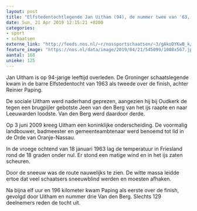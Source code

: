 ```yaml
---
layout: post
title: "Elfstedentochtlegende Jan Uitham (94), de nummer twee van '63, overleden"
date: Sun, 21 Apr 2019 12:15:21 +0200
categories: 
- sport 
- schaatsen 
externe_link: "http://feeds.nos.nl/~r/nossportschaatsen/~3/gAkoDYKwB_k/2281413"
feature_image: "https://nos.nl/data/image/2019/04/21/545099/1008x567.jpg"
aantal: 168
unieke: 125
---
```


<p>Jan Uitham is op 94-jarige leeftijd overleden. De Groninger schaatslegende kwam in de barre Elfstedentocht van 1963 als tweede over de finish, achter Reinier Paping.</p>
<p>De sociale Uitham werd naderhand geprezen, aangezien hij bij Oudkerk de tegen een brugpijler gebotste Jeen van den Berg van het ijs raapte en naar Leeuwarden loodste. Van den Berg werd daardoor derde.</p>
<p>Op 3 juni 2009 kreeg Uitham een koninklijke onderscheiding. De voormalig landbouwer, badmeester en gemeenteambtenaar werd benoemd tot lid in de Orde van Oranje-Nassau.</p>
<p>In de vroege ochtend van 18 januari 1963 lag de temperatuur in Friesland rond de 18 graden onder nul. Er stond een matige wind en in het ijs zaten scheuren.</p>
<p>Door de sneeuw was de route nauwelijks te zien. De witte massa leidde ertoe dat veel schaatsers sneeuwblind werden en moesten afhaken.</p>
<p>Na bijna elf uur en 196 kilometer kwam Paping als eerste over de finish, gevolgd door Uitham en nummer drie Van den Berg. Slechts 129 deelnemers reden de tocht uit.</p><img src="http://feeds.feedburner.com/~r/nossportschaatsen/~4/gAkoDYKwB_k" height="1" width="1" alt=""/>
